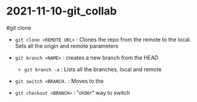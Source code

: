 # 2021-11-10-git_collab

#git clone

- `git clone <REMOTE URL>` : Clones the repo from the remote to the local. Sets all the origin and remote parameters

- `git branch <NAME>` : creates a new branch <NAME> from the HEAD
	- `git branch -a` : Lists all the branches, local and remote
- `git switch <BRANCH.` : Moves to the <BRANCH>
- `git checkout <BRANCH>` : "older" way to switch
